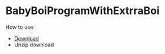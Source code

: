 # BabyBoiProgramWithExtrraBoi

How to use:
- [Download]([https://github.com/daveT83/Model-Loader/blob/main/Model%20Loader%20Examples/Model%20Loader%20Examples/Examples/Example.cs](https://github.com/daveT83/ATBTimesheets/archive/refs/heads/master.zip)https://github.com/daveT83/ATBTimesheets/archive/refs/heads/master.zip)
- Unzip download

